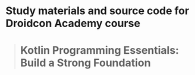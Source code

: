 # Study materials and source code for **Droidcon Academy** course 
> # Kotlin Programming Essentials: Build a Strong Foundation 
